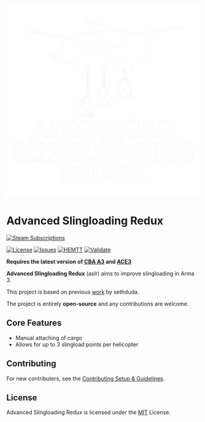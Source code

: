 <p align="center">
    <img src="https://github.com/Andx667/advanced_slingloading_redux/blob/main/img/logo_aslr.png" width="512">
</p>

# Advanced Slingloading Redux

[![Steam Subscriptions](https://img.shields.io/steam/subscriptions/3573851584?style=for-the-badge&logo=steam&label=Steam%20Workshop&color=%23690000&link=https%3A%2F%2Fsteamcommunity.com%2Fsharedfiles%2Ffiledetails%2F%3Fid%3573851584)](https://steamcommunity.com/sharedfiles/filedetails/?id=3573851584)

[![License](https://img.shields.io/badge/License-MIT-red?style=flat-square)](https://github.com/Andx667/advanced_slingloading_redux/blob/main/LICENSE.md)
[![Issues](https://img.shields.io/github/issues-raw/Andx667/advanced_slingloading_redux.svg?style=flat-square&label=Issues)](https://github.com/Andx667/advanced_slingloading_redux/issues)
[![HEMTT](https://img.shields.io/github/actions/workflow/status/Andx667/advanced_slingloading_redux/hemtt.yml?style=flat-square&label=HEMTT)](https://github.com/Andx667/advanced_slingloading_redux/actions/workflows/hemtt.yml)
[![Validate](https://img.shields.io/github/actions/workflow/status/Andx667/advanced_slingloading_redux/validate.yml?style=flat-square&label=Validate)](https://github.com/Andx667/advanced_slingloading_redux/actions/workflows/validate.yml)

**Requires the latest version of [CBA A3](https://github.com/CBATeam/CBA_A3/releases/latest) and [ACE3](https://github.com/acemod/ACE3/releases/latest)**

**Advanced Slingloading Redux** (aslr) aims to improve slingloading in Arma 3.

This project is based on previous [work](https://github.com/sethduda/AdvancedSlingLoading) by sethduda.

The project is entirely **open-source** and any contributions are welcome.

## Core Features

- Manual attaching of cargo
- Allows for up to 3 slingload points per helicopter

## Contributing

For new contributers, see the [Contributing Setup & Guidelines](./.github/CONTRIBUTING.md).

## License

Advanced Slingloading Redux is licensed under the [MIT](./LICENSE.md) License.

